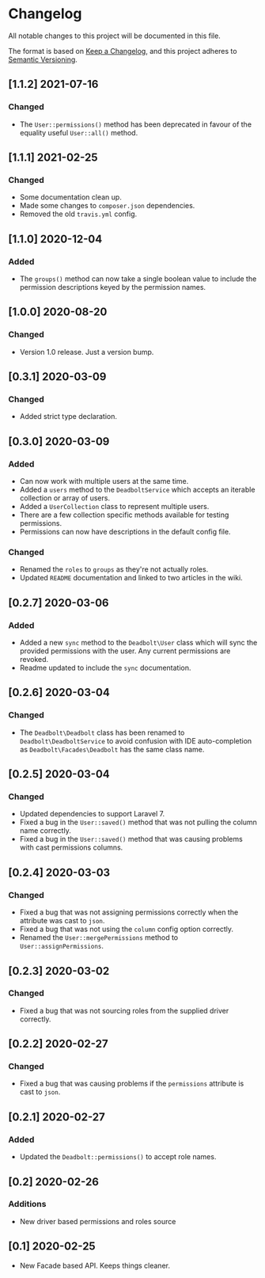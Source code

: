 # Changelog
All notable changes to this project will be documented in this file.

The format is based on [Keep a Changelog](https://keepachangelog.com/en/1.0.0/),
and this project adheres to [Semantic Versioning](https://semver.org/spec/v2.0.0.html).

## [1.1.2] 2021-07-16
### Changed
- The `User::permissions()` method has been deprecated in favour of the equality useful `User::all()` method.

## [1.1.1] 2021-02-25
### Changed
- Some documentation clean up.
- Made some changes to `composer.json` dependencies.
- Removed the old `travis.yml` config.

## [1.1.0] 2020-12-04
### Added
- The `groups()` method can now take a single boolean value to include the permission descriptions keyed by the permission names.

## [1.0.0] 2020-08-20
### Changed
- Version 1.0 release. Just a version bump.

## [0.3.1] 2020-03-09
### Changed
- Added strict type declaration.

## [0.3.0] 2020-03-09
### Added
- Can now work with multiple users at the same time.
- Added a `users` method to the `DeadboltService` which accepts an iterable collection or array of users.
- Added a `UserCollection` class to represent multiple users.
- There are a few collection specific methods available for testing permissions.
- Permissions can now have descriptions in the default config file.

### Changed
- Renamed the `roles` to `groups` as they're not actually roles.
- Updated `README` documentation and linked to two articles in the wiki.

## [0.2.7] 2020-03-06
### Added
- Added a new `sync` method to the `Deadbolt\User` class which will sync the provided permissions with the user. Any current permissions are revoked.
- Readme updated to include the `sync` documentation.

## [0.2.6] 2020-03-04
### Changed
- The `Deadbolt\Deadbolt` class has been renamed to `Deadbolt\DeadboltService` to avoid confusion with IDE auto-completion as `Deadbolt\Facades\Deadbolt` has the same class name. 

## [0.2.5] 2020-03-04
### Changed
- Updated dependencies to support Laravel 7.
- Fixed a bug in the `User::saved()` method that was not pulling the column name correctly.
- Fixed a bug in the `User::saved()` method that was causing problems with cast permissions columns.

## [0.2.4] 2020-03-03
### Changed
- Fixed a bug that was not assigning permissions correctly when the attribute was cast to `json`.
- Fixed a bug that was not using the `column` config option correctly.
- Renamed the `User::mergePermissions` method to `User::assignPermissions`.

## [0.2.3] 2020-03-02
### Changed
- Fixed a bug that was not sourcing roles from the supplied driver correctly.

## [0.2.2] 2020-02-27
### Changed
- Fixed a bug that was causing problems if the `permissions` attribute is cast to `json`.

## [0.2.1] 2020-02-27
### Added
- Updated the `Deadbolt::permissions()` to accept role names.

## [0.2] 2020-02-26
### Additions
- New driver based permissions and roles source
    
## [0.1] 2020-02-25
- New Facade based API. Keeps things cleaner.
